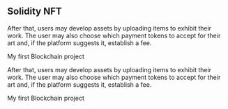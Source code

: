 ## Solidity NFT

After that, users may develop assets by uploading items to exhibit their work. The user may also choose which payment tokens to accept for their art and, if the platform suggests it, establish a fee.


My first Blockchain project

After that, users may develop assets by uploading items to exhibit their work. The user may also choose which payment tokens to accept for their art and, if the platform suggests it, establish a fee.


My first Blockchain project